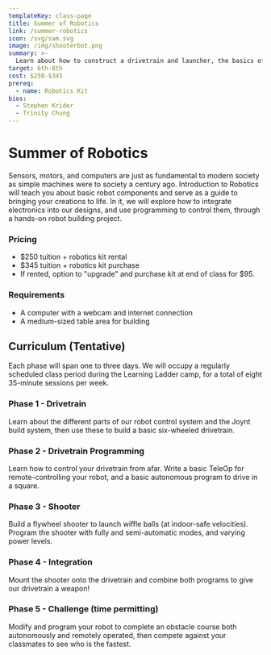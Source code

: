 ```yaml
---
templateKey: class-page
title: Summer of Robotics
link: /summer-robotics
icon: /svg/sam.svg
image: /img/shooterbot.png
summary: >-
  Learn about how to construct a drivetrain and launcher, the basics of electronics, and how to code your machine to life! Available alongside the Learning Ladder camp.
target: 6th-8th
cost: $250-$345
prereq:
  - name: Robotics Kit
bios:
  - Stephen Krider
  - Trinity Chung
---
```


# Summer of Robotics
Sensors, motors, and computers are just as fundamental to modern society as simple machines were to society a century ago. Introduction to Robotics will teach you about basic robot components and serve as a guide to bringing your creations to life. In it, we will explore how to integrate electronics into our designs, and use programming to control them, through a hands-on robot building project.
 
### Pricing
* $250 tuition + robotics kit rental
* $345 tuition + robotics kit purchase
* If rented, option to "upgrade" and purchase kit at end of class for $95.

### Requirements
* A computer with a webcam and internet connection
* A medium-sized table area for building

## Curriculum (Tentative)
Each phase will span one to three days. We will occupy a regularly scheduled class period during the Learning Ladder camp, for a total of eight 35-minute sessions per week.

### Phase 1 - Drivetrain

Learn about the different parts of our robot control system and the Joynt build system, then use these to build a basic six-wheeled drivetrain.

### Phase 2 - Drivetrain Programming

Learn how to control your drivetrain from afar. Write a basic TeleOp for remote-controlling your robot, and a basic autonomous program to drive in a square.

### Phase 3 - Shooter

Build a flywheel shooter to launch wiffle balls (at indoor-safe velocities). Program the shooter with fully and semi-automatic modes, and varying power levels.

### Phase 4 - Integration

Mount the shooter onto the drivetrain and combine both programs to give our drivetrain a weapon! 

### Phase 5 - Challenge (time permitting)

Modify and program your robot to complete an obstacle course both autonomously and remotely operated, then compete against your classmates to see who is the fastest.